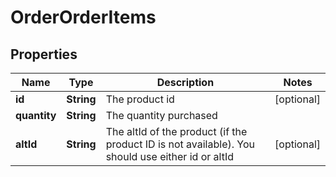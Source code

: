 # OrderOrderItems

## Properties
Name | Type | Description | Notes
------------ | ------------- | ------------- | -------------
**id** | **String** | The product id |  [optional]
**quantity** | **String** | The quantity purchased | 
**altId** | **String** | The altId of the product (if the product ID is not available). You should use either id or altId |  [optional]
